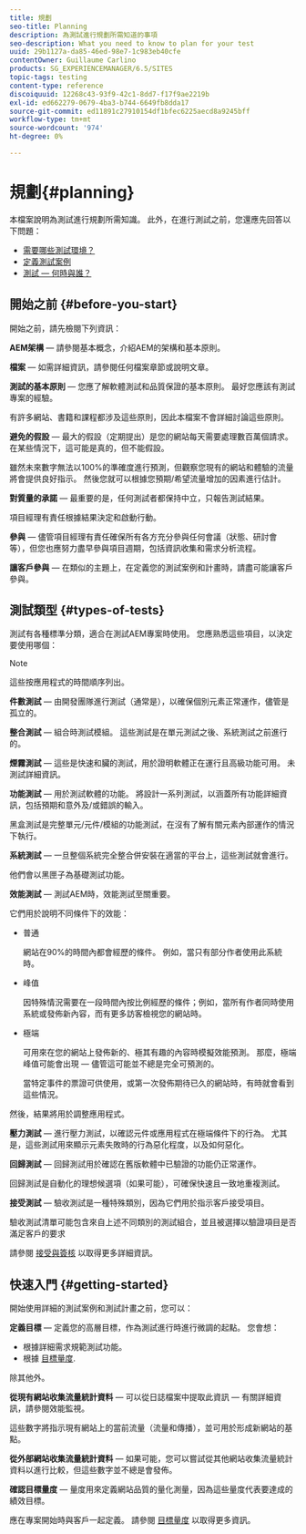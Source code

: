 ```yaml
---
title: 規劃
seo-title: Planning
description: 為測試進行規劃所需知道的事項
seo-description: What you need to know to plan for your test
uuid: 29b1127a-da85-46ed-98e7-1c983eb40cfe
contentOwner: Guillaume Carlino
products: SG_EXPERIENCEMANAGER/6.5/SITES
topic-tags: testing
content-type: reference
discoiquuid: 12268c43-93f9-42c1-8dd7-f17f9ae2219b
exl-id: ed662279-0679-4ba3-b744-6649fb8dda17
source-git-commit: ed11891c27910154df1bfec6225aecd8a9245bff
workflow-type: tm+mt
source-wordcount: '974'
ht-degree: 0%

---
```


# 規劃{#planning}

本檔案說明為測試進行規劃所需知識。 此外，在進行測試之前，您還應先回答以下問題：

* [需要哪些測試環境？](/help/sites-developing/test-environments.md)
* [定義測試案例](/help/sites-developing/test-cases.md)
* [測試 — 何時與誰？](/help/sites-developing/when-who.md)

## 開始之前 {#before-you-start}

開始之前，請先檢閱下列資訊：

**AEM架構**  — 請參閱基本概念，介紹AEM的架構和基本原則。

**檔案**  — 如需詳細資訊，請參閱任何檔案章節或說明文章。

**測試的基本原則**  — 您應了解軟體測試和品質保證的基本原則。 最好您應該有測試專案的經驗。

有許多網站、書籍和課程都涉及這些原則，因此本檔案不會詳細討論這些原則。

**避免的假設**  — 最大的假設（定期提出）是您的網站每天需要處理數百萬個請求。 在某些情況下，這可能是真的，但不能假設。

雖然未來數字無法以100%的準確度進行預測，但觀察您現有的網站和體驗的流量將會提供良好指示。 然後您就可以根據您預期/希望流量增加的因素進行估計。

**對質量的承諾**  — 最重要的是，任何測試者都保持中立，只報告測試結果。

項目經理有責任根據結果決定和啟動行動。

**參與**  — 儘管項目經理有責任確保所有各方充分參與任何會議（狀態、研討會等），但您也應努力盡早參與項目週期，包括資訊收集和需求分析流程。

**讓客戶參與**  — 在類似的主題上，在定義您的測試案例和計畫時，請盡可能讓客戶參與。

## 測試類型 {#types-of-tests}

測試有各種標準分類，適合在測試AEM專案時使用。 您應熟悉這些項目，以決定要使用哪個：

>[!NOTE]
>
>這些按應用程式的時間順序列出。

**件數測試**  — 由開發團隊進行測試（通常是），以確保個別元素正常運作，儘管是孤立的。

**整合測試**  — 組合時測試模組。 這些測試是在單元測試之後、系統測試之前進行的。

**煙霧測試**  — 這些是快速和臟的測試，用於證明軟體正在運行且高級功能可用。 未測試詳細資訊。

**功能測試**  — 用於測試軟體的功能。 將設計一系列測試，以涵蓋所有功能詳細資訊，包括預期和意外及/或錯誤的輸入。

黑盒測試是完整單元/元件/模組的功能測試，在沒有了解有關元素內部運作的情況下執行。

**系統測試**  — 一旦整個系統完全整合併安裝在適當的平台上，這些測試就會進行。

他們會以黑匣子為基礎測試功能。

**效能測試**  — 測試AEM時，效能測試至關重要。

它們用於說明不同條件下的效能：

* 普通

   網站在90%的時間內都會經歷的條件。 例如，當只有部分作者使用此系統時。

* 峰值

   因特殊情況需要在一段時間內按比例經歷的條件；例如，當所有作者同時使用系統或發佈新內容，而有更多訪客檢視您的網站時。

* 極端

   可用來在您的網站上發佈新的、極其有趣的內容時模擬效能預測。 那麼，極端峰值可能會出現 — 儘管這可能並不總是完全可預測的。

   當特定事件的票證可供使用，或第一次發佈期待已久的網站時，有時就會看到這些情況。

然後，結果將用於調整應用程式。

**壓力測試**  — 進行壓力測試，以確認元件或應用程式在極端條件下的行為。 尤其是，這些測試用來顯示元素失敗時的行為惡化程度，以及如何惡化。

**回歸測試**  — 回歸測試用於確認在舊版軟體中已驗證的功能仍正常運作。

回歸測試是自動化的理想候選項（如果可能），可確保快速且一致地重複測試。

**接受測試**  — 驗收測試是一種特殊類別，因為它們用於指示客戶接受項目。

驗收測試清單可能包含來自上述不同類別的測試組合，並且被選擇以驗證項目是否滿足客戶的要求

請參閱 [接受與簽核](/help/sites-developing/acceptance-signoff.md) 以取得更多詳細資訊。

## 快速入門 {#getting-started}

開始使用詳細的測試案例和測試計畫之前，您可以：

**定義目標**  — 定義您的高層目標，作為測試進行時進行微調的起點。 您會想：

* 根據詳細需求規範測試功能。
* 根據 [目標量度](/help/managing/best-practices-further-reference.md#key-performance-indicators-and-target-metrics).

除其他外。

**從現有網站收集流量統計資料**  — 可以從日誌檔案中提取此資訊 — 有關詳細資訊，請參閱效能監視。

這些數字將指示現有網站上的當前流量（流量和傳播），並可用於形成新網站的基點。

**從外部網站收集流量統計資料**  — 如果可能，您可以嘗試從其他網站收集流量統計資料以進行比較，但這些數字並不總是會發佈。

**確認目標量度**  — 量度用來定義網站品質的量化測量，因為這些量度代表要達成的績效目標。

應在專案開始時與客戶一起定義。 請參閱 [目標量度](/help/sites-developing/planning.md) 以取得更多資訊。
